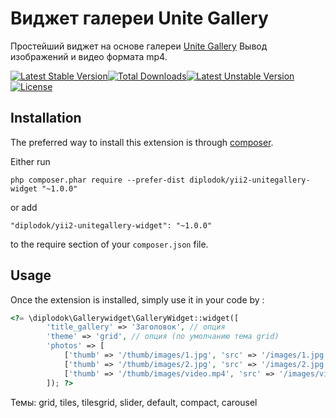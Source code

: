 Виджет галереи Unite Gallery
============================
Простейший виджет на основе галереи [Unite Gallery](http://unitegallery.net/)
Вывод изображений и видео формата mp4.

[![Latest Stable Version](https://poser.pugx.org/diplodok/yii2-unitegallery-widget/v/stable.svg)](https://packagist.org/packages/diplodok/yii2-unitegallery-widget)[![Total Downloads](https://poser.pugx.org/diplodok/yii2-unitegallery-widget/downloads.svg)](https://packagist.org/packages/diplodok/yii2-unitegallery-widget)[![Latest Unstable Version](https://poser.pugx.org/diplodok/yii2-unitegallery-widget/v/unstable.svg)](https://packagist.org/packages/diplodok/yii2-unitegallery-widget)[![License](https://poser.pugx.org/diplodok/yii2-unitegallery-widget/license.svg)](https://packagist.org/packages/diplodok/yii2-unitegallery-widget)

Installation
------------

The preferred way to install this extension is through [composer](http://getcomposer.org/download/).

Either run

```
php composer.phar require --prefer-dist diplodok/yii2-unitegallery-widget "~1.0.0"
```

or add

```
"diplodok/yii2-unitegallery-widget": "~1.0.0"
```

to the require section of your `composer.json` file.


Usage
-----

Once the extension is installed, simply use it in your code by  :

```php
<?= \diplodok\Gallerywidget\GalleryWidget::widget([
        'title_gallery' => 'Заголовок', // опция
        'theme' => 'grid', // опция (по умолчанию тема grid)
        'photos' => [
			['thumb' => '/thumb/images/1.jpg', 'src' => '/images/1.jpg', 'alt' => '', 'description' => 'опция'],
			['thumb' => '/thumb/images/2.jpg', 'src' => '/images/2.jpg', 'alt' => '', 'description' => 'опция'],
			['thumb' => '/thumb/images/video.mp4', 'src' => '/images/video.jpg', 'alt' => '', 'description' => 'опция']
		]); ?>
```
Темы: grid, tiles, tilesgrid, slider, default, compact, carousel